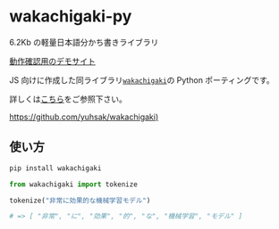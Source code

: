 # wakachigaki-py

6.2Kb の軽量日本語分かち書きライブラリ

[動作確認用のデモサイト](https://yuhsak.github.io/wakachigaki/)

JS 向けに作成した同ライブラリ[`wakachigaki`](https://github.com/yuhsak/wakachigaki)の Python ポーティングです。

詳しくは[こちら](https://github.com/yuhsak/wakachigaki)をご参照下さい。

[https://github.com/yuhsak/wakachigaki)](https://github.com/yuhsak/wakachigaki)

## 使い方

```sh
pip install wakachigaki
```

```python
from wakachigaki import tokenize

tokenize("非常に効果的な機械学習モデル")

# => [ "非常", "に", "効果", "的", "な", "機械学習", "モデル" ]
```
